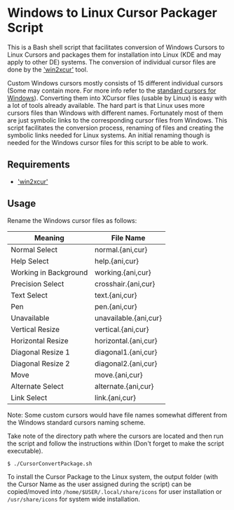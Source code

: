 # Windows to Linux Cursor Packager Script

This is a Bash shell script that facilitates conversion of Windows Cursors to Linux Cursors and packages them for installation into Linux (KDE and may apply to other DE) systems. The conversion of individual cursor files are done by the ['win2xcur'](https://github.com/quantum5/win2xcur) tool.

Custom Windows cursors mostly consists of 15 different individual cursors (Some may contain more. For more info refer to the [standard cursors for Windows](https://learn.microsoft.com/en-us/windows/win32/menurc/about-cursors)). Converting them into XCursor files (usable by Linux) is easy with a lot of tools already available. The hard part is that Linux uses more cursors files than Windows with different names. Fortunately most of them are just symbolic links to the corresponding cursor files from Windows. This script facilitates the conversion process, renaming of files and creating the symbolic links needed for Linux systems. An initial renaming though is needed for the Windows cursor files for this script to be able to work.

## Requirements

- ['win2xcur'](https://github.com/quantum5/win2xcur)

## Usage 

Rename the Windows cursor files as follows:

| Meaning | File Name |
|---------|-----------|
|Normal Select|normal.{ani,cur}|
|Help Select|help.{ani,cur}|
|Working in Background|working.{ani,cur}|
|Precision Select |crosshair.{ani,cur}|
|Text Select |text.{ani,cur}|
|Pen |pen.{ani,cur}|
|Unavailable |unavailable.{ani,cur}|
|Vertical Resize |vertical.{ani,cur}|
|Horizontal Resize|horizontal.{ani,cur}|
|Diagonal Resize 1 |diagonal1.{ani,cur}|
|Diagonal Resize 2|diagonal2.{ani,cur}|
|Move |move.{ani,cur}|
|Alternate Select |alternate.{ani,cur}|
|Link Select |link.{ani,cur}|

Note: Some custom cursors would have file names somewhat different from the Windows standard cursors naming scheme.

Take note of the directory path where the cursors are located and then run the script and follow the instructions within (Don't forget to make the script executable).

 ```
 $ ./CursorConvertPackage.sh 
 ```

To install the Cursor Package to the Linux system, the output folder (with the Cursor Name as the user assigned during the script) can be copied/moved into `/home/$USER/.local/share/icons` for user installation or `/usr/share/icons` for system wide installation. 
